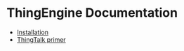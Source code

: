 # ThingEngine Documentation

* [Installation](/doc/install.md)
* [ThingTalk primer](/doc/thingtalk.md)
